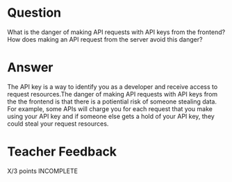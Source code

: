 # Question

What is the danger of making API requests with API keys from the frontend? How does making an API request from the server avoid this danger?

# Answer
The API key is a way to identify you as a developer and receive access to request resources.The danger of making API requests with API keys from the the frontend is that there is a potiential risk of 
someone stealing data. For example, some APIs will charge you for each request that you make using your API key and if someone else gets a hold of your API key, they could steal your request resources.
# Teacher Feedback

X/3 points
INCOMPLETE